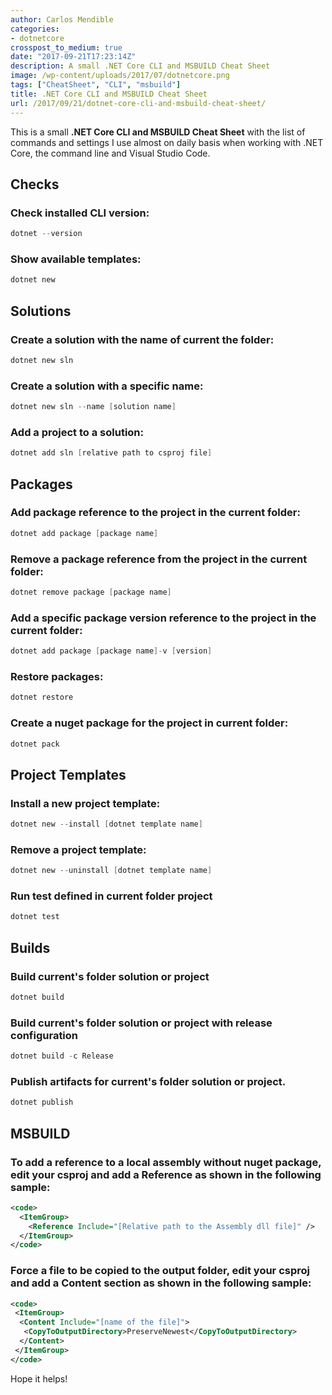 ```yaml
---
author: Carlos Mendible
categories:
- dotnetcore
crosspost_to_medium: true
date: "2017-09-21T17:23:14Z"
description: A small .NET Core CLI and MSBUILD Cheat Sheet
image: /wp-content/uploads/2017/07/dotnetcore.png
tags: ["CheatSheet", "CLI", "msbuild"]
title: .NET Core CLI and MSBUILD Cheat Sheet
url: /2017/09/21/dotnet-core-cli-and-msbuild-cheat-sheet/
---
```

This is a small **.NET Core CLI and MSBUILD Cheat Sheet** with the list of commands and settings I use almost on daily basis when working with .NET Core, the command line and Visual Studio Code.

## Checks
### Check installed CLI version:
    
``` powershell
dotnet --version
``` 

### Show available templates:

``` powershell
dotnet new
``` 

## Solutions
### Create a solution with the name of current the folder: 
    
``` powershell
dotnet new sln
```
    
### Create a solution with a specific name:

``` powershell
dotnet new sln --name [solution name]
```
    
### Add a project to a solution:

``` powershell
dotnet add sln [relative path to csproj file]
```

## Packages
### Add package reference to the project in the current folder:
    
``` powershell
dotnet add package [package name]
```
    
### Remove a package reference from the project in the current folder:
``` powershell
dotnet remove package [package name]
```
    
### Add a specific package version reference to the project in the current folder:

``` powershell
dotnet add package [package name]-v [version]
```
    
### Restore packages:

``` powershell
dotnet restore
```
    
### Create a nuget package for the project in current folder:

``` powershell
dotnet pack
```

## Project Templates
### Install a new project template:
    
``` powershell
dotnet new --install [dotnet template name]
```
    
### Remove a project template:

``` powershell
dotnet new --uninstall [dotnet template name]
```

###  Run test defined in current folder project
    
``` powershell
dotnet test
``` 

## Builds
### Build current's folder solution or project
    
``` powershell
dotnet build
```

### Build current's folder solution or project with release configuration

``` powershell
dotnet build -c Release
```

### Publish artifacts for current's folder solution or project.

``` powershell
dotnet publish 
```

## MSBUILD
### To add a reference to a local assembly without nuget package, edit your csproj and add a Reference as shown in the following sample:
    
``` xml
<code>
  <ItemGroup>
    <Reference Include="[Relative path to the Assembly dll file]" />
  </ItemGroup>
</code>
```
    
### Force a file to be copied to the output folder, edit your csproj and add a Content section as shown in the following sample:
    
``` xml
<code>
 <ItemGroup>
  <Content Include="[name of the file]">
   <CopyToOutputDirectory>PreserveNewest</CopyToOutputDirectory>
  </Content>
 </ItemGroup>
</code>
```

Hope it helps!